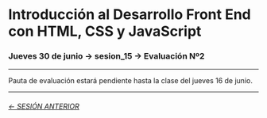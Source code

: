 # Introducción al Desarrollo Front End con HTML, CSS y JavaScript

### Jueves 30 de junio → sesion_15 → Evaluación Nº2  

- - - - - - - -

Pauta de evaluación estará pendiente hasta la clase del jueves 16 de junio.

- - - - - - - 

###### [← SESIÓN ANTERIOR](https://github.com/profesorfaco/front-end/tree/main/sesion_13)
